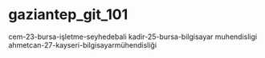 # gaziantep_git_101
cem-23-bursa-işletme-seyhedebali
kadir-25-bursa-bilgisayar muhendisligi
ahmetcan-27-kayseri-bilgisayarmühendisliği
